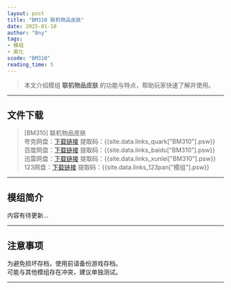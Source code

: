 ```yaml
---
layout: post
title: "BM310 联机物品皮肤"
date: 2025-01-10
author: "Bny"
tags: 
- 模组
- 美化
scode: "BM310"
reading_time: 5
---
```


> 本文介绍模组 **联机物品皮肤** 的功能与特点，帮助玩家快速了解并使用。

---

## 文件下载

> [BM310] 联机物品皮肤  
夸克网盘：[下载链接]({{site.data.links_quark["BM310"].url}}) 提取码：{{site.data.links_quark["BM310"].psw}}  
百度网盘：[下载链接]({{site.data.links_baidu["BM310"].url}}) 提取码：{{site.data.links_baidu["BM310"].psw}}  
迅雷网盘：[下载链接]({{site.data.links_xunlei["BM310"].url}}) 提取码：{{site.data.links_xunlei["BM310"].psw}}  
123网盘：[下载链接]({{site.data.links_123pan["模组"].url}}) 提取码：{{site.data.links_123pan["模组"].psw}}  

---

## 模组简介

>  
内容有待更新...  

---

## 注意事项

>  
为避免损坏存档，使用前请备份游戏存档。  
可能与其他模组存在冲突，建议单独测试。  

---

